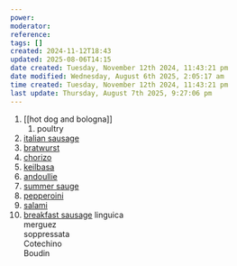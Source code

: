 ```yaml
---
power: 
moderator: 
reference: 
tags: []
created: 2024-11-12T18:43
updated: 2025-08-06T14:15
date created: Tuesday, November 12th 2024, 11:43:21 pm
date modified: Wednesday, August 6th 2025, 2:05:17 am
time created: Tuesday, November 12th 2024, 11:43:21 pm
last update: Thursday, August 7th 2025, 9:27:06 pm
---
```

1. [[hot dog and bologna]]
    1. poultry
2. [italian sausage](https://localhost/tiki-26.2/tiki-editpage.php?page=italian+sausage)
3. [bratwurst](https://localhost/tiki-26.2/tiki-editpage.php?page=bratwurst)
4. [chorizo](https://localhost/tiki-26.2/tiki-editpage.php?page=chorizo)
5. [keilbasa](https://localhost/tiki-26.2/tiki-editpage.php?page=keilbasa)
6. [andoullie](https://localhost/tiki-26.2/tiki-editpage.php?page=andoullie)
7. [summer sauge](https://localhost/tiki-26.2/tiki-editpage.php?page=summer+sauge)
8. [pepperoini](https://localhost/tiki-26.2/tiki-editpage.php?page=pepperoini)
9. [salami](https://localhost/tiki-26.2/tiki-editpage.php?page=salami)
10. [breakfast sausage](https://localhost/tiki-26.2/tiki-editpage.php?page=breakfast+sausage)
linguica  
merguez  
soppressata  
Cotechino  
Boudin